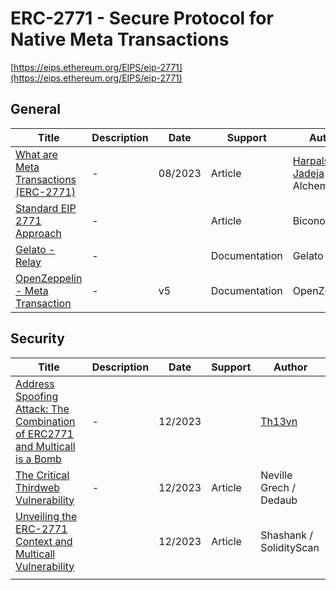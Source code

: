 # ERC-2771 - Secure Protocol for Native Meta Transactions

[https://eips.ethereum.org/EIPS/eip-2771](https://eips.ethereum.org/EIPS/eip-2771)

## General

| Title                                                        | Description | Date    | Support       | Author                                                       |
| ------------------------------------------------------------ | ----------- | ------- | ------------- | ------------------------------------------------------------ |
| [What are Meta Transactions (ERC-2771)](https://www.alchemy.com/overviews/meta-transactions) | -           | 08/2023 | Article       | [Harpalsinh Jadeja](https://www.alchemy.com/author/harpalsinh-jadeja) / Alchemy |
| [Standard EIP 2771 Approach](https://docs-gasless.biconomy.io/products/enable-gasless-transactions/choose-an-approach-to-enable-gasless/eip-2771) | -           |         | Article       | Biconomy                                                     |
| [Gelato - Relay ](https://docs.gelato.network/developer-services/relay) | -           |         | Documentation | Gelato                                                       |
| [OpenZeppelin - Meta Transaction](https://docs.openzeppelin.com/contracts/5.x/api/metatx) | -           | v5      | Documentation | OpenZeppelin                                                 |



## Security

| Title                                                        | Description | Date    | Support | Author                                 |
| ------------------------------------------------------------ | ----------- | ------- | ------- | -------------------------------------- |
| [Address Spoofing Attack: The Combination of ERC2771 and Multicall is a Bomb](https://blog.verichains.io/p/address-spoofing-attack-the-combination) | -           | 12/2023 |         | [Th13vn](https://substack.com/@th13vn) |
| [The Critical Thirdweb Vulnerability](https://dedaub.com/blog/critical-thirdweb-vulnerability) | -           | 12/2023 | Article | Neville Grech / Dedaub                 |
| [Unveiling the ERC-2771 Context and Multicall Vulnerability](https://blog.solidityscan.com/unveiling-the-erc-2771context-and-multicall-vulnerability-f96ffa5b499f) |             | 12/2023 | Article | Shashank / SolidityScan                |
|                                                              |             |         |         |                                        |
